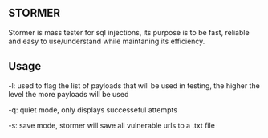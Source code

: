    STORMER       
-

Stormer is mass tester for sql injections, its purpose is to be fast, reliable and easy to use/understand while maintaning its efficiency.




Usage
-

-l: used to flag the list of payloads that will be used in testing, the higher the level the more payloads will be used



-q: quiet mode, only displays successeful attempts



-s: save mode, stormer will save all vulnerable urls to a .txt file





